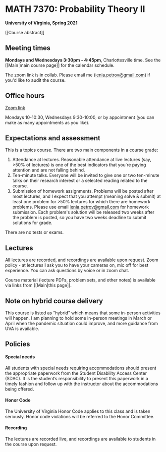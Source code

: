 # MATH 7370: Probability Theory II

**University of Virginia, Spring 2021**

[[Course abstract]]

## Meeting times 

**Mondays and Wednesdays 3:30pm - 4:45pm**, Charlottesville time. See the [[Main|main course page]] for the calendar schedule.

The zoom link is in collab. Please email me ([lenia.petrov@gmail.com](mailto:lenia.petrov@gmail.com)) if you'd like to audit the course.

## Office hours

[Zoom link](https://virginia.zoom.us/j/97901839515?pwd=T0xKaWRoRzhINml6UXBJNjJkZG1DUT09)

Mondays 10-10:30, Wednesdays 9:30-10:00, or by appointment (you can make as many appointments as you like).

## Expectations and assessment

This is a topics course. There are two main components in a course grade:

1. Attendance at lectures. Reasonable attendance at live lectures (say, >50% of lectures) is one of the best indicators that you're paying attention and are not falling behind.
2. Ten-minute talks. Everyone will be invited to give one or two ten-minute talks on their research interest or a selected reading related to the course.
3. Submission of homework assignments. Problems will be posted after most lectures, and I expect that you attempt (meaning solve & submit) at least one problem for >50% lectures for which there are homework problems. Please use email [lenia.petrov@gmail.com](mailto:lenia.petrov@gmail.com) for homework submission. Each problem's solution will be released two weeks after the problem is posted, so you have two weeks deadline to submit solutions for grade.

There are no tests or exams.

## Lectures

All lectures are recorded, and recordings are available upon request. Zoom policy - at lectures I ask you to have your cameras on, mic off for best experience. You can ask questions by voice or in zoom chat.

Course material (lecture PDFs, problem sets, and other notes) is available via links from [[Main|this page]].

## Note on hybrid course delivery

This course is listed as "hybrid" which means that some in-person activities will happen. I am planning to hold some in-person meetings in March or April when the pandemic situation could improve, and more guidance from UVA is available.

## Policies

#### Special needs

All students with special needs requiring accommodations should present the appropriate paperwork from the Student Disability Access Center (SDAC). It is the student’s responsibility to present this paperwork in a timely fashion and follow up with the instructor about the accommodations being offered. 

#### Honor Code

The University of Virginia Honor Code applies to this class and is taken seriously. Honor code violations will be referred to the Honor Committee.

#### Recording

The lectures are recorded live, and recordings are available to students in the course upon request.